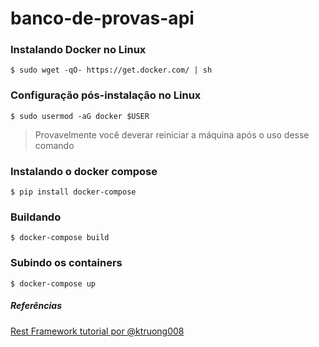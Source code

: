 # banco-de-provas-api

### Instalando Docker no Linux

`
$ sudo wget -qO- https://get.docker.com/ | sh
`

### Configuração pós-instalação no Linux

`
$ sudo usermod -aG docker $USER
`

> Provavelmente você deverar reiniciar a máquina após o uso desse comando

### Instalando o docker compose

`
$ pip install docker-compose
`

### Buildando

`
$ docker-compose build
`

### Subindo os containers

`
$ docker-compose up
`





##### Referências

[Rest Framework tutorial por @ktruong008](https://medium.com/@ktruong008/building-an-api-with-django-rest-framework-and-class-based-views-75b369b30396)
